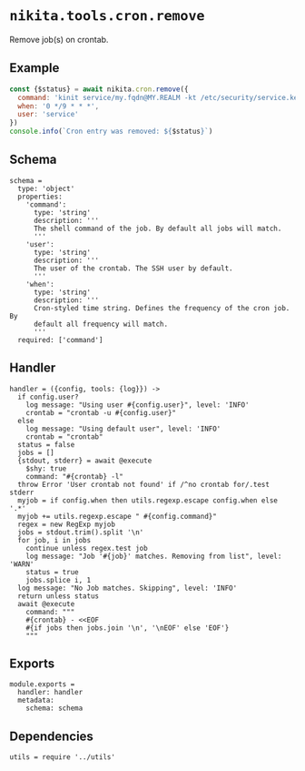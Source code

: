 
# `nikita.tools.cron.remove`

Remove job(s) on crontab.

## Example

```js
const {$status} = await nikita.cron.remove({
  command: 'kinit service/my.fqdn@MY.REALM -kt /etc/security/service.keytab',
  when: '0 */9 * * *',
  user: 'service'
})
console.info(`Cron entry was removed: ${$status}`)
```

## Schema

    schema =
      type: 'object'
      properties:
        'command':
          type: 'string'
          description: '''
          The shell command of the job. By default all jobs will match.
          '''
        'user':
          type: 'string'
          description: '''
          The user of the crontab. The SSH user by default.
          '''
        'when':
          type: 'string'
          description: '''
          Cron-styled time string. Defines the frequency of the cron job. By
          default all frequency will match.
          '''
      required: ['command']

## Handler

    handler = ({config, tools: {log}}) ->
      if config.user?
        log message: "Using user #{config.user}", level: 'INFO'
        crontab = "crontab -u #{config.user}"
      else
        log message: "Using default user", level: 'INFO'
        crontab = "crontab"
      status = false
      jobs = []
      {stdout, stderr} = await @execute
        $shy: true
        command: "#{crontab} -l"
      throw Error 'User crontab not found' if /^no crontab for/.test stderr
      myjob = if config.when then utils.regexp.escape config.when else '.*'
      myjob += utils.regexp.escape " #{config.command}"
      regex = new RegExp myjob
      jobs = stdout.trim().split '\n'
      for job, i in jobs
        continue unless regex.test job
        log message: "Job '#{job}' matches. Removing from list", level: 'WARN'
        status = true
        jobs.splice i, 1
      log message: "No Job matches. Skipping", level: 'INFO'
      return unless status
      await @execute
        command: """
        #{crontab} - <<EOF
        #{if jobs then jobs.join '\n', '\nEOF' else 'EOF'}
        """

## Exports

    module.exports =
      handler: handler
      metadata:
        schema: schema

## Dependencies

    utils = require '../utils'
